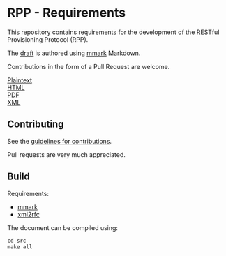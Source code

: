 # RPP - Requirements

This repository contains requirements for the development of the RESTful Provisioning Protocol (RPP).

The [draft](https://github.com/ietf-wg-rpp/rpp-requirements/blob/main/src/draft-rpp-requirements.md) is authored using [mmark](https://mmark.miek.nl/) Markdown.

Contributions in the form of a Pull Request are welcome.

[Plaintext](https://github.com/ietf-wg-rpp/rpp-requirements/draft-rpp-requirements.txt)  
[HTML](https://github.com/ietf-wg-rpp/rpp-requirements/draft-rpp-requirements.html)  
[PDF](https://github.com/ietf-wg-rpp/rpp-requirements/draft-rpp-requirements.pdf)  
[XML](https://github.com/ietf-wg-rpp/rpp-requirements/draft-rpp-requirements.xml)  


## Contributing

See the
[guidelines for contributions](https://github.com/ietf-wg-rpp/rpp-requirements/blob/main/CONTRIBUTING.md).

Pull requests are very much appreciated.

## Build

Requirements:

- [mmark](https://mmark.miek.nl/)
- [xml2rfc](https://github.com/ietf-tools/xml2rfc#installation)

The document can be compiled using:

```
cd src
make all
```
